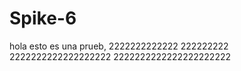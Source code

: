 # Spike-6
hola esto es una prueb,
2222222222222
222222222
2222222222222222222
2222222222222222222222
